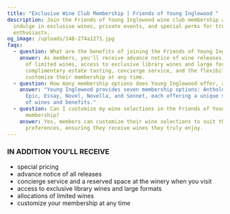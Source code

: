 ```yaml
---
title: "Exclusive Wine Club Membership | Friends of Young Inglewood "
description: Join the Friends of Young Inglewood wine club membership and
  indulge in exclusive wines, private events, and special perks for true wine
  enthusiasts.
og_image: /uploads/148-274a1271.jpg
faqs:
  - question: What are the benefits of joining the Friends of Young Inglewood membership?
    answer: As members, you'll receive advance notice of wine releases, allocations
      of limited wines, access to exclusive library wines and large formats, a
      complimentary estate tasting, concierge service, and the flexibility to
      customize their membership at any time.
  - question: How many membership options does Young Inglewood offer, and what are they?
    answer: "Young Inglewood provides seven membership options: Anthology, Archive,
      Epic, Essay, Novel, Novella, and Sonnet, each offering a unique selection
      of wines and benefits."
  - question: Can I customize my wine selections in the Friends of Young Inglewood
      membership?
    answer: Yes, members can customize their wine selections to suit their
      preferences, ensuring they receive wines they truly enjoy.
---
```

### IN ADDITION YOU’LL RECEIVE

* special pricing
* advance notice of all releases
* concierge service and a reserved space at the winery when you visit
* access to exclusive library wines and large formats
* allocations of limited wines
* customize your membership at any time